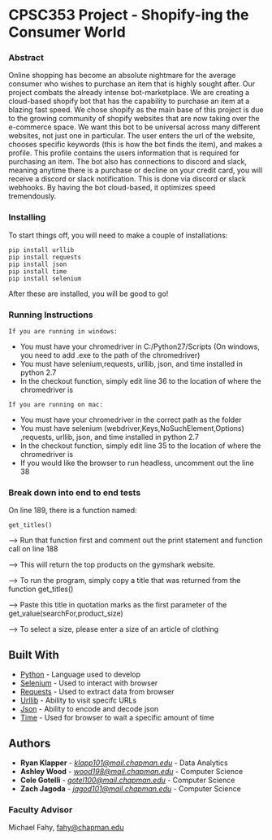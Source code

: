 # CPSC353 Project - Shopify-ing the Consumer World

### Abstract
Online shopping has become an absolute nightmare for the average consumer who wishes to purchase an item that is highly sought after. Our project combats the already intense bot-marketplace. We are creating a cloud-based shopify bot that has the capability to purchase an item at a blazing fast speed. We chose shopify as the main base of this project is due to the growing community of shopify websites that are now taking over the e-commerce space. We want this bot to be universal across many different websites, not just one in particular. The user enters the url of the website, chooses specific keywords (this is how the bot finds the item), and makes a profile. This profile contains the users information that is required for purchasing an item. The bot also has connections to discord and slack, meaning anytime there is a purchase or decline on your credit card, you will receive a discord or slack notification. This is done via discord or slack webhooks. By having the bot cloud-based, it optimizes speed tremendously.

### Installing

To start things off, you will need to make a couple of installations:

```
pip install urllib
pip install requests
pip install json
pip install time
pip install selenium
```
After these are installed, you will be good to go!

### Running Instructions
```
If you are running in windows:
```
  - You must have your chromedriver in C:/Python27/Scripts (On windows, you need to add .exe to the path of the chromedriver)
  - You must have selenium,requests, urllib, json, and time installed in python 2.7
  - In the checkout function, simply edit line 36 to the location of where the chromedriver is
```
If you are running on mac:
```
  - You must have your chromedriver in the correct path as the folder
  - You must have selenium (webdriver,Keys,NoSuchElement,Options) ,requests, urllib, json, and time installed in python 2.7
  - In the checkout function, simply edit line 35 to the location of where the chromedriver is
  - If you would like the browser to run headless, uncomment out the line 38

### Break down into end to end tests

On line 189, there is a function named:
```
get_titles()
```
--> Run that function first and comment out the print statement and function call on line 188 

--> This will return the top products on the gymshark website.

--> To run the program, simply copy a title that was returned from the function get_titles()

--> Paste this title in quotation marks as the first parameter of the get_value(searchFor,product_size)

--> To select a size, please enter a size of an article of clothing

## Built With

* [Python](https://docs.python.org/2.7/) - Language used to develop
* [Selenium](https://selenium-python.readthedocs.io/) - Used to interact with browser
* [Requests](https://realpython.com/python-requests/) - Used to extract data from browser
* [Urllib](https://docs.python.org/2/library/urllib.html) - Ability to visit specifc URLs
* [Json](https://docs.python.org/3/library/json.html) - Ability to encode and decode json
* [Time](https://docs.python.org/2/library/time.html) - Used for browser to wait a specific amount of time

## Authors

* **Ryan Klapper** - *klapp101@mail.chapman.edu* - Data Analytics
* **Ashley Wood** - *wood198@mail.chapman.edu* - Computer Science
* **Cole Gotelli** - *gotel100@mail.chapman.edu* - Computer Science
* **Zach Jagoda** - *jagod101@mail.chapman.edu* - Computer Science

### Faculty Advisor
Michael Fahy, fahy@chapman.edu
